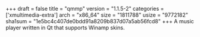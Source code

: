 +++
draft = false
title = "qmmp"
version = "1.1.5-2"
categories = ['xmultimedia-extra']
arch = "x86_64"
size = "1811788"
usize = "9772182"
sha1sum = "1e5bc4c407de0bdd91a8209b837d07a5ab56fcd8"
+++
A music player written in Qt that supports Winamp skins.